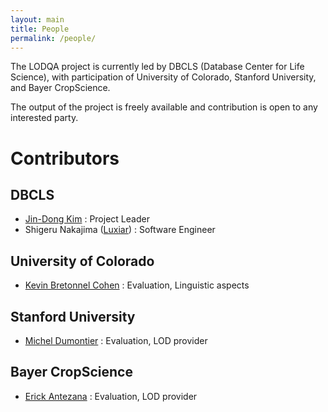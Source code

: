 ```yaml
---
layout: main
title: People
permalink: /people/
---
```


The LODQA project is currently led by DBCLS (Database Center for Life Science), with participation of University of Colorado, Stanford University, and Bayer CropScience.

The output of the project is freely available and contribution is open to any interested party.

# Contributors

## DBCLS

* [Jin-Dong Kim][jdkim] : Project Leader
* Shigeru Nakajima ([Luxiar](http://www.luxiar.com)) : Software Engineer

## University of Colorado
* [Kevin Bretonnel Cohen][cohen] : Evaluation, Linguistic aspects

## Stanford University
* [Michel Dumontier][dumontier] : Evaluation, LOD provider

## Bayer CropScience
* [Erick Antezana][antezana] : Evaluation, LOD provider

[dbcls]: http://dbcls.rois.ac.jp
[ucolorado]: http://compbio.ucdenver.edu/

[jdkim]: http://dbcls.rois.ac.jp/~jdkim
[cohen]: http://compbio.ucdenver.edu/Hunter_lab/Cohen
[dumontier]: http://dumontierlab.com/
[antezana]: http://www.linkedin.com/in/erickantezana